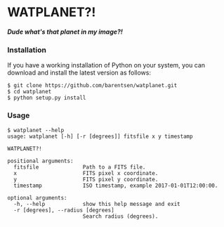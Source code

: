 # WATPLANET?!

***Dude what's that planet in my image?!***


### Installation
If you have a working installation of Python on your system,
you can download and install the latest version as follows:
```
$ git clone https://github.com/barentsen/watplanet.git
$ cd watplanet
$ python setup.py install
```


### Usage
```
$ watplanet --help
usage: watplanet [-h] [-r [degrees]] fitsfile x y timestamp

WATPLANET?!

positional arguments:
  fitsfile              Path to a FITS file.
  x                     FITS pixel x coordinate.
  y                     FITS pixel y coordinate.
  timestamp             ISO timestamp, example 2017-01-01T12:00:00.

optional arguments:
  -h, --help            show this help message and exit
  -r [degrees], --radius [degrees]
                        Search radius (degrees).
```

